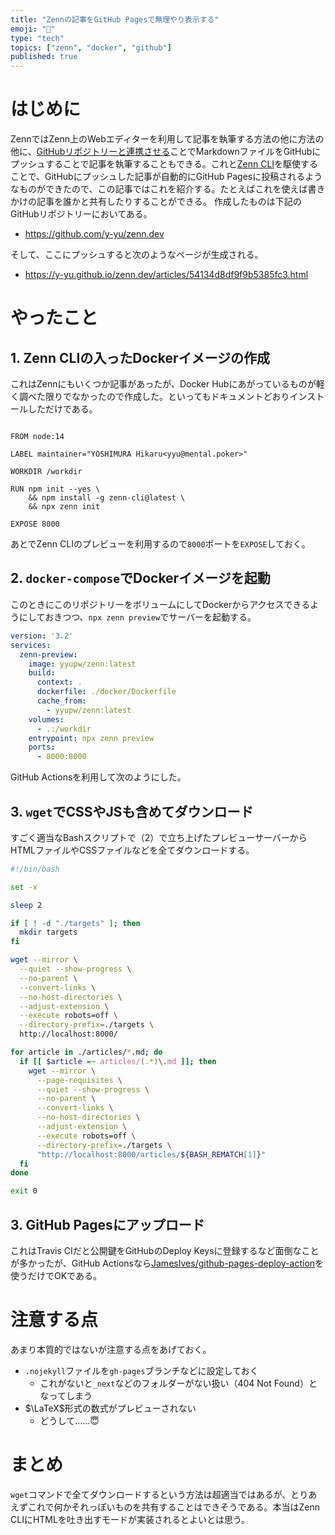 ```yaml
---
title: "Zennの記事をGitHub Pagesで無理やり表示する"
emoji: "📄"
type: "tech"
topics: ["zenn", "docker", "github"]
published: true
---
```


# はじめに

ZennではZenn上のWebエディターを利用して記事を執筆する方法の他に方法の他に、[GitHubリポジトリーと連携させる](https://zenn.dev/zenn/articles/connect-to-github)ことでMarkdownファイルをGitHubにプッシュすることで記事を執筆することもできる。これと[Zenn CLI](https://zenn.dev/zenn/articles/install-zenn-cli)を駆使することで、GitHubにプッシュした記事が自動的にGitHub Pagesに投稿されるようなものができたので、この記事ではこれを紹介する。たとえばこれを使えば書きかけの記事を誰かと共有したりすることができる。
作成したものは下記のGitHubリポジトリーにおいてある。

- https://github.com/y-yu/zenn.dev

そして、ここにプッシュすると次のようなページが生成される。

- https://y-yu.github.io/zenn.dev/articles/54134d8df9f9b5385fc3.html

# やったこと

## 1. Zenn CLIの入ったDockerイメージの作成

これはZennにもいくつか記事があったが、Docker Hubにあがっているものが軽く調べた限りでなかったので作成した。といってもドキュメントどおりインストールしただけである。

```dockerfile:Dockerfile

FROM node:14

LABEL maintainer="YOSHIMURA Hikaru<yyu@mental.poker>"

WORKDIR /workdir

RUN npm init --yes \
    && npm install -g zenn-cli@latest \
    && npx zenn init

EXPOSE 8000
```

あとでZenn CLIのプレビューを利用するので`8000`ポートを`EXPOSE`しておく。

## 2. `docker-compose`でDockerイメージを起動

このときにこのリポジトリーをボリュームにしてDockerからアクセスできるようにしておきつつ、`npx zenn preview`でサーバーを起動する。

```yaml:docker-compose.yml
version: '3.2'
services:
  zenn-preview:
    image: yyupw/zenn:latest
    build:
      context: .
      dockerfile: ./docker/Dockerfile
      cache_from:
        - yyupw/zenn:latest
    volumes:
      - .:/workdir
    entrypoint: npx zenn preview
    ports:
      - 8000:8000
```

GitHub Actionsを利用して次のようにした。

## 3. `wget`でCSSやJSも含めてダウンロード

すごく適当なBashスクリプトで（2）で立ち上げたプレビューサーバーからHTMLファイルやCSSファイルなどを全てダウンロードする。

```bash:wget.sh
#!/bin/bash

set -x

sleep 2

if [ ! -d "./targets" ]; then
  mkdir targets
fi

wget --mirror \
  --quiet --show-progress \
  --no-parent \
  --convert-links \
  --no-host-directories \
  --adjust-extension \
  --execute robots=off \
  --directory-prefix=./targets \
  http://localhost:8000/

for article in ./articles/*.md; do
  if [[ $article =~ articles/(.*)\.md ]]; then
    wget --mirror \
      --page-requisites \
      --quiet --show-progress \
      --no-parent \
      --convert-links \
      --no-host-directories \
      --adjust-extension \
      --execute robots=off \
      --directory-prefix=./targets \
      "http://localhost:8000/articles/${BASH_REMATCH[1]}"
  fi
done

exit 0
```

## 3. GitHub Pagesにアップロード

これはTravis CIだと公開鍵をGitHubのDeploy Keysに登録するなど面倒なことが多かったが、GitHub Actionsなら[JamesIves/github-pages-deploy-action](https://github.com/marketplace/actions/deploy-to-github-pages)を使うだけでOKである。

# 注意する点

あまり本質的ではないが注意する点をあげておく。

- `.nojekyll`ファイルを`gh-pages`ブランチなどに設定しておく
    - これがないと`_next`などのフォルダーがない扱い（404 Not Found）となってしまう
- $\LaTeX$形式の数式がプレビューされない
    - どうして……😇
# まとめ

`wget`コマンドで全てダウンロードするという方法は超適当ではあるが、とりあえずこれで何かそれっぽいものを共有することはできそうである。本当はZenn CLIにHTMLを吐き出すモードが実装されるとよいとは思う。

